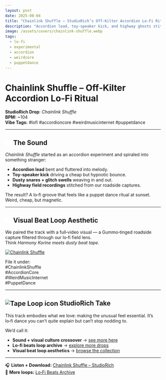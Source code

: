 ```yaml
---
layout: post
date: 2025-08-04
title: "Chainlink Shuffle – StudioRich’s Off‑Kilter Accordion Lo‑Fi Ritual"
description: "Accordion lead, toy‑speaker kick, and highway ghosts stitched into a lo‑fi dance ritual. A surreal StudioRich drop — weird, hypnotic, and strangely catchy."
image: /assets/covers/chainlink-shuffle.webp
tags:
  - lo-fi
  - experimental
  - accordion
  - weirdcore
  - puppetdance
---
```


# Chainlink Shuffle – Off‑Kilter Accordion Lo‑Fi Ritual

**StudioRich Drop**: _Chainlink Shuffle_  
**BPM:** ~104  
**Vibe Tags:** #lofi #accordioncore #weirdmusicinternet #puppetdance

---

## <img src="/assets/icons/musicnote.svg" alt="Music note icon" style="width: 1em; vertical-align: middle;" /> The Sound

_Chainlink Shuffle_ started as an accordion experiment and spiraled into something stranger:

- **Accordion lead** bent and fluttered into melody.
- **Toy‑speaker kick** driving a cheap but hypnotic bounce.
- **Dusty snares + glitch swells** weaving in and out.
- **Highway field recordings** stitched from our roadside captures.

The result? A lo‑fi groove that feels like a puppet dance ritual at sunset. Weird, cheap, but magnetic.

---

## <img src="/assets/icons/eye.svg" alt="Eye icon" style="width: 1em; vertical-align: middle;" /> Visual Beat Loop Aesthetic

We paired the track with a full‑video visual — a Gummo‑tinged roadside capture filtered through our lo‑fi field lens.  
Think _Harmony Korine meets dusty beat tape_.

<div class="flickr-embed">
  <a data-flickr-embed="true" href="https://www.flickr.com/photos/203268459@N03/54698697805/in/dateposted-public" title="Chainlink Shuffle">
    <img src="https://live.staticflickr.com/31337/54698697805_8ea9606e01_z.jpg" width="640" height="640" alt="Chainlink Shuffle"/>
  </a>
  <script async src="//embedr.flickr.com/assets/client-code.js" charset="utf-8"></script>
</div>

File it under:  
#ChainlinkShuffle  
#AccordionCore  
#WeirdMusicInternet  
#PuppetDance

---

## <img src="/assets/icons/tape-loop.svg" alt="Tape Loop icon" style="width: 1em; vertical-align: middle;" /> StudioRich Take

This track embodies what we love: making the unusual feel essential. It’s lo‑fi dance you can’t quite explain but can’t stop nodding to.

We’d call it:

- **Sound + visual culture crossover** → [see more here](/tags/crossovers/)
- **Lo‑fi beats loop archive** → [explore more drops](/tracks/)
- **Visual beat loop aesthetics** → [browse the collection](/tags/visual-beat-loop/)

---

🎧 **Listen + Download:** [Chainlink Shuffle – StudioRich](/tracks/chainlink-shuffle/)  
📼 **More loops:** [Lo‑Fi Beats Archive](/tracks/)
